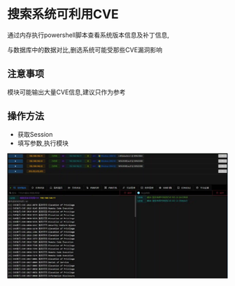 # 搜索系统可利用CVE

通过内存执行powershell脚本查看系统版本信息及补丁信息,

与数据库中的数据对比,删选系统可能受那些CVE漏洞影响

## 注意事项

模块可能输出大量CVE信息,建议只作为参考

## 操作方法

+ 获取Session
+ 填写参数,执行模块

![](img\PrivilegeEscalation_ExploitationForPrivilegeEscalation_Windows\1.webp)


